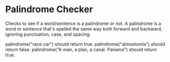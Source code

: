 # Palindrome Checker

Checks to see if a word/sentence is a palindrome or not.
A palindrome is a word or sentence that's spelled the same way both forward and backward, ignoring punctuation, case, and spacing.

palindrome("race car") should return true.
palindrome("almostomla") should return false.
palindrome("A man, a plan, a canal. Panama") should return true.
